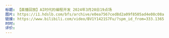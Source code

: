 ```yaml
---
标题: 【直播回放】AI时代的编程开发 2024年3月20日19点场
图片: https://i1.hdslb.com/bfs/archive/e0ea7567ced8d2a09f8505ad4e08c08ae7d56ba0.jpg@518w_290h_1c_!web-video-share-cover.avif
链接: https://www.bilibili.com/video/BV1Y1421S7Fu/?spm_id_from=333.1365.list.card_archive.click&vd_source=e815fa5e2c428a98163e9d19be40ec58
时时: 
评价:
---
```


